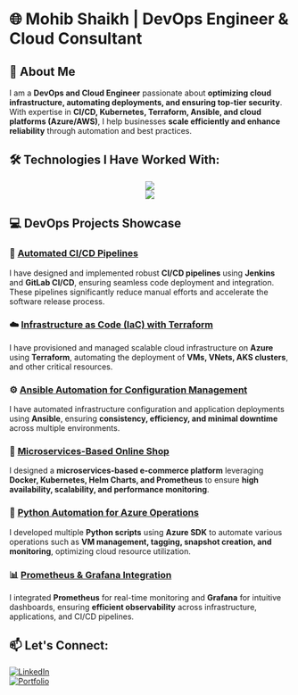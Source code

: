 # 🌐 Mohib Shaikh | DevOps Engineer & Cloud Consultant

## 👋 About Me  

I am a **DevOps and Cloud Engineer** passionate about **optimizing cloud infrastructure, automating deployments, and ensuring top-tier security**. With expertise in **CI/CD, Kubernetes, Terraform, Ansible, and cloud platforms (Azure/AWS)**, I help businesses **scale efficiently and enhance reliability** through automation and best practices.

## 🛠 Technologies I Have Worked With:

<p align="center">
  <img src="https://skillicons.dev/icons?i=linux,ubuntu,redhat,bash,python,docker,kubernetes,openshift,nginx,jenkins,git,gitlab,github,githubactions,unity&theme=light" />
  <br>
  <img src="https://skillicons.dev/icons?i=azure,aws,heroku,prometheus,grafana,elasticsearch,terraform,ansible,c,java,maven,gradle,html,css,js&theme=light" />
</p>

## 💻 DevOps Projects Showcase

### 🚀 [Automated CI/CD Pipelines](https://gitlab.com/Mohib-zs/arcana-ci-cd)  
I have designed and implemented robust **CI/CD pipelines** using **Jenkins** and **GitLab CI/CD**, ensuring seamless code deployment and integration. These pipelines significantly reduce manual efforts and accelerate the software release process.

### ☁️ [Infrastructure as Code (IaC) with Terraform](https://github.com/Mohib-zs/terraform-IaC)  
I have provisioned and managed scalable cloud infrastructure on **Azure** using **Terraform**, automating the deployment of **VMs, VNets, AKS clusters**, and other critical resources.

### ⚙️ [Ansible Automation for Configuration Management](https://github.com/Mohib-zs/Ansible)  
I have automated infrastructure configuration and application deployments using **Ansible**, ensuring **consistency, efficiency, and minimal downtime** across multiple environments.

### 🛒 [Microservices-Based Online Shop](https://github.com/Mohib-zs/online-shop-microservices)  
I designed a **microservices-based e-commerce platform** leveraging **Docker, Kubernetes, Helm Charts, and Prometheus** to ensure **high availability, scalability, and performance monitoring**.

### 🐍 [Python Automation for Azure Operations](https://github.com/Mohib-zs/python-automation)  
I developed multiple **Python scripts** using **Azure SDK** to automate various operations such as **VM management, tagging, snapshot creation, and monitoring**, optimizing cloud resource utilization.

### 📊 [Prometheus & Grafana Integration](https://github.com/Mohib-zs/monitoring-prometheus)  
I integrated **Prometheus** for real-time monitoring and **Grafana** for intuitive dashboards, ensuring **efficient observability** across infrastructure, applications, and CI/CD pipelines.

## 📫 Let's Connect:
[![LinkedIn](https://img.shields.io/badge/LinkedIn-0A66C2?style=for-the-badge&logo=linkedin&logoColor=white)](https://www.linkedin.com/in/mohib-shaikh-199a8a241/)  
[![Portfolio](https://img.shields.io/badge/Portfolio-FF7139?style=for-the-badge&logo=webflow&logoColor=white)](https://mohib-portfolio.webflow.io)  
